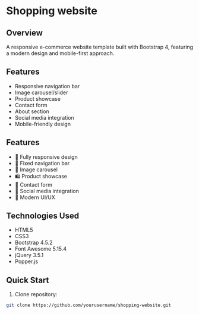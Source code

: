 # Shopping website

## Overview
A responsive e-commerce website template built with Bootstrap 4, featuring a modern design and mobile-first approach.

## Features

- Responsive navigation bar
- Image carousel/slider
- Product showcase
- Contact form
- About section
- Social media integration
- Mobile-friendly design

## Features
- 📱 Fully responsive design
- 🎯 Fixed navigation bar
- 🎠 Image carousel
- 🛍️ Product showcase
- 📝 Contact form
- 🔗 Social media integration
- 🎨 Modern UI/UX

## Technologies Used

- HTML5
- CSS3
- Bootstrap 4.5.2
- Font Awesome 5.15.4
- jQuery 3.5.1
- Popper.js


## Quick Start
1. Clone repository:
```bash
git clone https://github.com/yourusername/shopping-website.git